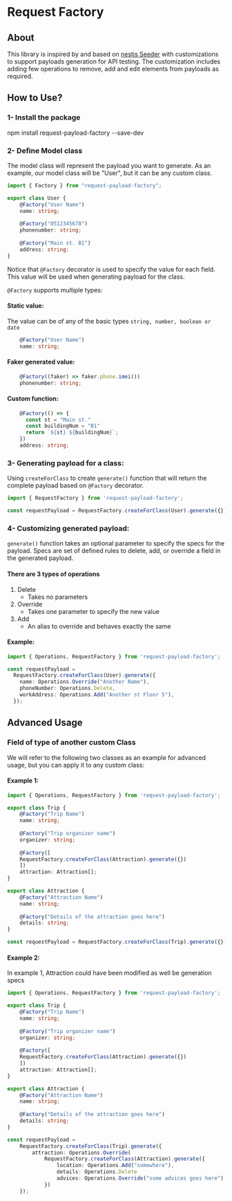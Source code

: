 # Request Factory
## About
This library is inspired by and based on [nestjs Seeder](https://github.com/edwardanthony/nestjs-seeder) with customizations to support payloads generation for API testing. The customization includes adding few operations to remove, add and edit elements from payloads as required.

## How to Use?
### 1- Install the package
npm install request-payload-factory --save-dev

### 2- Define Model class
The model class will represent the payload you want to generate. As an example, our model class will be "User", but it can be any custom class.

```typescript
import { Factory } from "request-payload-factory";

export class User {
    @Factory("User Name")
    name: string;
    
    @Factory("0512345678")
    phonenumber: string;
    
    @Factory("Main st. B1")
    address: string;
}
```

Notice that `@Factory` decorator is used to specify the value for each field. This value will be used when generating payload for the class.

`@Factory` supports multiple types:
#### Static value:
The value can be of any of the basic types ```string, number, boolean or date ```
```typescript
    @Factory("User Name")
    name: string;
```

#### Faker generated value:
```typescript
    @Factory((faker) => faker.phone.imei())
    phonenumber: string;
```

#### Custom function:
```typescript
    @Factory(() => {
      const st = "Main st."
      const buildingNum = "B1"
      return `${st} ${buildingNum}`;
    })
    address: string;
```

### 3- Generating payload for a class:
Using ```createForClass``` to create ```generate()``` function that will return the complete payload based on ```@Factory``` decorator.

```typescript
import { RequestFactory } from 'request-payload-factory';

const requestPayload = RequestFactory.createForClass(User).generate({});
```

### 4- Customizing generated payload:
```generate()``` function takes an optional parameter to specify the specs for the payload. Specs are set of defined rules to delete, add, or override a field in the generated payload.

#### There are 3 types of operations
1. Delete  
   - Takes no parameters  
2. Override  
   - Takes one parameter to specify the new value
3. Add
   - An alias to override and behaves exactly the same
    
#### Example:    

```typescript
import { Operations, RequestFactory } from 'request-payload-factory';

const requestPayload = 
  RequestFactory.createForClass(User).generate({
    name: Operations.Override("Another Name"),
    phoneNumber: Operations.Delete,
    workAddress: Operations.Add("Another st Floor 5"),
  });
```

## Advanced Usage
### Field of type of another custom Class
We will refer to the following two classes as an example for advanced usage, but you can apply it to any custom class:

#### Example 1:
```typescript
import { Operations, RequestFactory } from 'request-payload-factory';

export class Trip {
    @Factory("Trip Name")
    name: string;
    
    @Factory("Trip organizer name")
    organizer: string;
    
    @Factory([
    RequestFactory.createForClass(Attraction).generate({})
    ])
    attraction: Attraction[];
}

export class Attraction {
    @Factory("Attraction Name")
    name: string;
    
    @Factory("Details of the attraction goes here")
    details: string;
}

const requestPayload = RequestFactory.createForClass(Trip).generate({});
```

#### Example 2:
In example 1, Attraction could have been modified as well be generation specs

```typescript
import { Operations, RequestFactory } from 'request-payload-factory';

export class Trip {
    @Factory("Trip Name")
    name: string;
    
    @Factory("Trip organizer name")
    organizer: string;
    
    @Factory([
    RequestFactory.createForClass(Attraction).generate({})
    ])
    attraction: Attraction[];
}

export class Attraction {
    @Factory("Attraction Name")
    name: string;
    
    @Factory("Details of the attraction goes here")
    details: string;
}

const requestPayload = 
    RequestFactory.createForClass(Trip).generate({
        attraction: Operations.Override(
            RequestFactory.createForClass(Attraction).generate({
                location: Operations.Add("somewhere"),
                details: Operations.Delete
                advices: Operations.Override("some advices goes here")
            })
    });
```  
